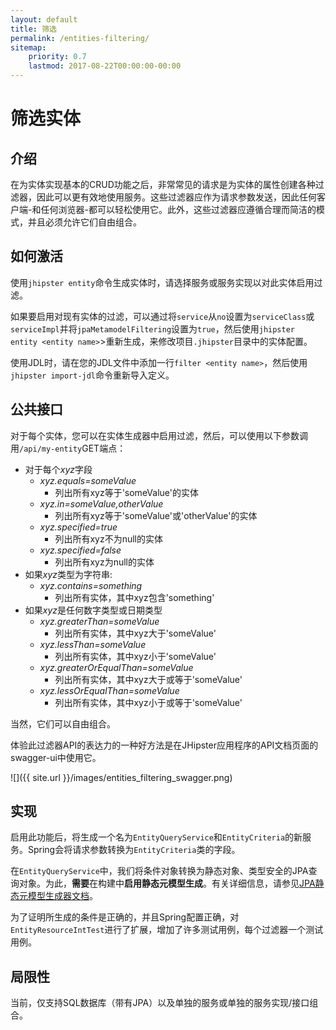 ```yaml
---
layout: default
title: 筛选
permalink: /entities-filtering/
sitemap:
    priority: 0.7
    lastmod: 2017-08-22T00:00:00-00:00
---
```


# <i class="fa fa-filter"></i> 筛选实体

## 介绍

在为实体实现基本的CRUD功能之后，非常常见的请求是为实体的属性创建各种过滤器，因此可以更有效地使用服务。这些过滤器应作为请求参数发送，因此任何客户端-和任何浏览器-都可以轻松使用它。此外，这些过滤器应遵循合理而简洁的模式，并且必须允许它们自由组合。

## 如何激活

使用`jhipster entity`命令生成实体时，请选择服务或服务实现以对此实体启用过滤。

如果要启用对现有实体的过滤，可以通过将`service`从`no`设置为`serviceClass`或`serviceImpl`并将`jpaMetamodelFiltering`设置为`true`，然后使用`jhipster entity <entity name>`>重新生成，来修改项目`.jhipster`目录中的实体配置。

使用JDL时，请在您的JDL文件中添加一行`filter <entity name>`，然后使用`jhipster import-jdl`命令重新导入定义。

## 公共接口

对于每个实体，您可以在实体生成器中启用过滤，然后，可以使用以下参数调用`/api/my-entity`GET端点：

* 对于每个*xyz*字段
    * *xyz.equals=someValue*
        - 列出所有xyz等于'someValue'的实体
    * *xyz.in=someValue,otherValue*
        - 列出所有xyz等于'someValue'或'otherValue'的实体
    * *xyz.specified=true*
        - 列出所有xyz不为null的实体
    * *xyz.specified=false*
        - 列出所有xyz为null的实体
* 如果*xyz*类型为字符串:
    * *xyz.contains=something*
        - 列出所有实体，其中xyz包含'something'
* 如果*xyz*是任何数字类型或日期类型
    * *xyz.greaterThan=someValue*
        - 列出所有实体，其中xyz大于'someValue'
    * *xyz.lessThan=someValue*
        - 列出所有实体，其中xyz小于'someValue'
    * *xyz.greaterOrEqualThan=someValue*
        - 列出所有实体，其中xyz大于或等于'someValue'
    * *xyz.lessOrEqualThan=someValue*
        - 列出所有实体，其中xyz小于或等于'someValue'

当然，它们可以自由组合。

体验此过滤器API的表达力的一种好方法是在JHipster应用程序的API文档页面的swagger-ui中使用它。

![]({{ site.url }}/images/entities_filtering_swagger.png)

## 实现

启用此功能后，将生成一个名为`EntityQueryService`和`EntityCriteria`的新服务。Spring会将请求参数转换为`EntityCriteria`类的字段。

在`EntityQueryService`中，我们将条件对象转换为静态对象、类型安全的JPA查询对象。为此，**需要**在构建中**启用静态元模型生成**。有关详细信息，请参见[JPA静态元模型生成器文档](http://docs.jboss.org/hibernate/orm/current/topical/html_single/metamodelgen/MetamodelGenerator.html)。

为了证明所生成的条件是正确的，并且Spring配置正确，对`EntityResourceIntTest`进行了扩展，增加了许多测试用例，每个过滤器一个测试用例。

## 局限性

当前，仅支持SQL数据库（带有JPA）以及单独的服务或单独的服务实现/接口组合。